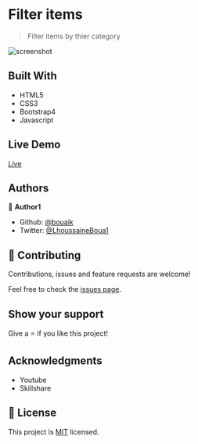 # Filter items

> Filter items by thier category

![screenshot](https://s8.gifyu.com/images/captured.gif)

## Built With

- HTML5
- CSS3
- Bootstrap4
- Javascript

## Live Demo
 [Live](https://rawcdn.githack.com/bouaik/Filter-items/2af712515172154196c048910110b08fda929270/index.html)



## Authors

👤 **Author1**

- Github: [@bouaik](https://github.com/bouaik)
- Twitter: [@LhoussaineBoua1](https://twitter.com/LhoussaineBoua1)

## 🤝 Contributing

Contributions, issues and feature requests are welcome!

Feel free to check the [issues page](issues/).

## Show your support

Give a ⭐️ if you like this project!

## Acknowledgments

- Youtube
- Skillshare

## 📝 License

This project is [MIT](lic.url) licensed.
